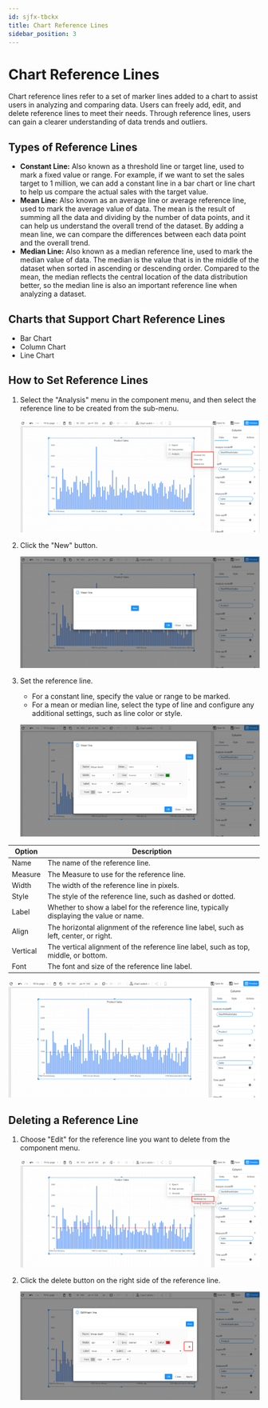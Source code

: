 ```yaml
---
id: sjfx-tbckx
title: Chart Reference Lines
sidebar_position: 3
---
```

# Chart Reference Lines

Chart reference lines refer to a set of marker lines added to a chart to assist users in analyzing and comparing data. Users can freely add, edit, and delete reference lines to meet their needs. Through reference lines, users can gain a clearer understanding of data trends and outliers.

## Types of Reference Lines

- **Constant Line:** Also known as a threshold line or target line, used to mark a fixed value or range. For example, if we want to set the sales target to 1 million, we can add a constant line in a bar chart or line chart to help us compare the actual sales with the target value.
- **Mean Line:** Also known as an average line or average reference line, used to mark the average value of data. The mean is the result of summing all the data and dividing by the number of data points, and it can help us understand the overall trend of the dataset. By adding a mean line, we can compare the differences between each data point and the overall trend.
- **Median Line:** Also known as a median reference line, used to mark the median value of data. The median is the value that is in the middle of the dataset when sorted in ascending or descending order. Compared to the mean, the median reflects the central location of the data distribution better, so the median line is also an important reference line when analyzing a dataset.

## Charts that Support Chart Reference Lines

- Bar Chart
- Column Chart
- Line Chart

## How to Set Reference Lines

1. Select the "Analysis" menu in the component menu, and then select the reference line to be created from the sub-menu.

   ![1681908277369](../../../../../static/img/en/datafor/analysis/1681908277369.png)


2. Click the "New" button.

   ![1681908387754](../../../../../static/img/en/datafor/analysis/1681908387754.png)


3. Set the reference line.

   - For a constant line, specify the value or range to be marked.
   - For a mean or median line, select the type of line and configure any additional settings, such as line color or style.
   
   ![1681908430941](../../../../../static/img/en/datafor/analysis/1681908430941.png)


| Option   | Description                                                  |
| -------- | ------------------------------------------------------------ |
| Name     | The name of the reference line.                              |
| Measure  | The Measure to use for the reference line.                   |
| Width    | The width of the reference line in pixels.                   |
| Style    | The style of the reference line, such as dashed or dotted.   |
| Label    | Whether to show a label for the reference line, typically displaying the value or name. |
| Align    | The horizontal alignment of the reference line label, such as left, center, or right. |
| Vertical | The vertical alignment of the reference line label, such as top, middle, or bottom. |
| Font     | The font and size of the reference line label.               |

![1681908493054](../../../../../static/img/en/datafor/analysis/1681908493054.png)

## Deleting a Reference Line

1. Choose "Edit" for the reference line you want to delete from the component menu.

   ![1681908591771](../../../../../static/img/en/datafor/analysis/1681908591771.png)


2. Click the delete button on the right side of the reference line.

   ![1681908648830](../../../../../static/img/en/datafor/analysis/1681908648830.png)
